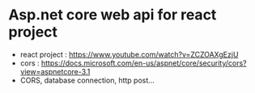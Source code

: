 # Asp.net core web api for react project
* react project : https://www.youtube.com/watch?v=ZCZOAXgEzjU
* cors : https://docs.microsoft.com/en-us/aspnet/core/security/cors?view=aspnetcore-3.1
* CORS, database connection, http post...
